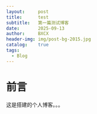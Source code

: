 ```yaml
---
layout:     post
title:      test
subtitle:   第一篇测试博客
date:       2025-09-13
author:     BXCX
header-img: img/post-bg-2015.jpg
catalog:    true
tags:
  - Blog
---
```


# 前言
这是搭建的个人博客。。。
